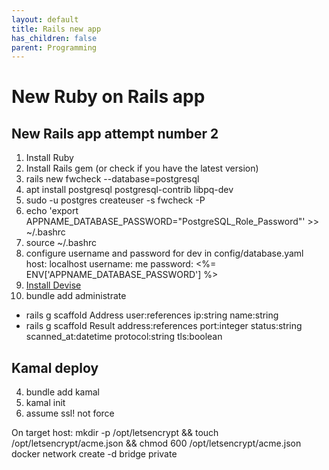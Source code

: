 ```yaml
---
layout: default
title: Rails new app
has_children: false
parent: Programming
---
```


# New Ruby on Rails app

## New Rails app attempt number 2

1. Install Ruby
2. Install Rails gem (or check if you have the latest version)
3. rails new fwcheck --database=postgresql
4. apt install postgresql postgresql-contrib libpq-dev
5. sudo -u postgres createuser -s fwcheck -P
4. echo 'export APPNAME_DATABASE_PASSWORD="PostgreSQL_Role_Password"' >> ~/.bashrc
5. source ~/.bashrc
6. configure username and password for dev in config/database.yaml
  host: localhost
  username: me
  password: <%= ENV['APPNAME_DATABASE_PASSWORD'] %>
7. [Install Devise](https://docs.aikedejongste.nl/programming/rails-devise.html)
8. bundle add administrate

- rails g scaffold Address user:references ip:string name:string
- rails g scaffold Result address:references port:integer status:string scanned_at:datetime protocol:string tls:boolean


## Kamal deploy

4. bundle add kamal
5. kamal init
10. assume ssl! not force

On target host:
mkdir -p /opt/letsencrypt && touch /opt/letsencrypt/acme.json && chmod 600 /opt/letsencrypt/acme.json
docker network create -d bridge private


